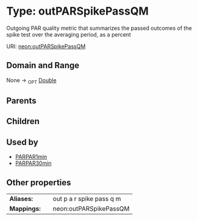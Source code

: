 
# Type: outPARSpikePassQM


Outgoing PAR quality metric that summarizes the passed outcomes of the spike test over the averaging period, as a percent

URI: [neon:outPARSpikePassQM](https://data.neonscience.org/outPARSpikePassQM)


## Domain and Range

None ->  <sub>OPT</sub> [Double](types/Double.md)

## Parents


## Children


## Used by

 * [PARPAR1min](PARPAR1min.md)
 * [PARPAR30min](PARPAR30min.md)

## Other properties

|  |  |  |
| --- | --- | --- |
| **Aliases:** | | out p a r spike pass q m |
| **Mappings:** | | neon:outPARSpikePassQM |

